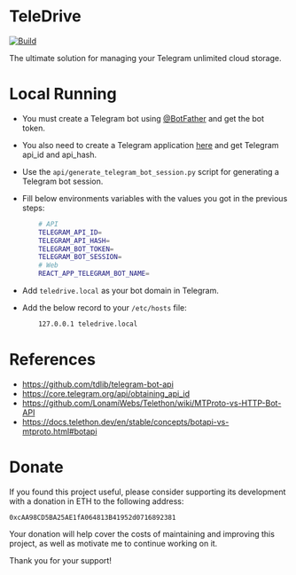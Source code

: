 # TeleDrive

[![Build](https://github.com/RashadAnsari/TeleDrive/actions/workflows/build.yml/badge.svg?branch=master)](https://github.com/RashadAnsari/TeleDrive/actions/workflows/build.yml)

The ultimate solution for managing your Telegram unlimited cloud storage.

# Local Running

* You must create a Telegram bot using [@BotFather](https://t.me/BotFather) and get the bot token.
* You also need to create a Telegram application [here](https://my.telegram.org/) and get Telegram api_id and api_hash.
* Use the `api/generate_telegram_bot_session.py` script for generating a Telegram bot session.
* Fill below environments variables with the values you got in the previous steps:

    ```bash
        # API
        TELEGRAM_API_ID=
        TELEGRAM_API_HASH=
        TELEGRAM_BOT_TOKEN=
        TELEGRAM_BOT_SESSION=
        # Web
        REACT_APP_TELEGRAM_BOT_NAME=
    ```

* Add `teledrive.local` as your bot domain in Telegram.
* Add the below record to your `/etc/hosts` file:

    ```bash
        127.0.0.1 teledrive.local
    ```

# References

* https://github.com/tdlib/telegram-bot-api
* https://core.telegram.org/api/obtaining_api_id
* https://github.com/LonamiWebs/Telethon/wiki/MTProto-vs-HTTP-Bot-API
* https://docs.telethon.dev/en/stable/concepts/botapi-vs-mtproto.html#botapi

# Donate

If you found this project useful, please consider supporting its development with a donation in ETH to the following address:

`0xcAA98CD5BA25AE1fA064813B41952d0716892381`

Your donation will help cover the costs of maintaining and improving this project, as well as motivate me to continue working on it.

Thank you for your support!
